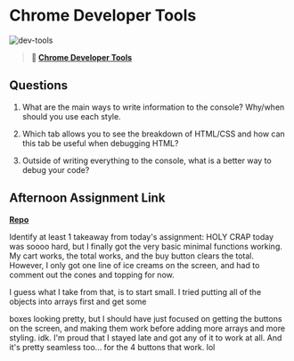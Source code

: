 # Chrome Developer Tools

![dev-tools](https://bcw.blob.core.windows.net/public/img/lesson-images/4571780153354770)

> **📖 [Chrome Developer Tools](https://codeworksacademy.com/fs-student-guide/resources/wk2/03-Chrome-Dev-Tools)**

## Questions

1. What are the main ways to write information to the console? Why/when should you use each style.

2. Which tab allows you to see the breakdown of HTML/CSS and how can this tab be useful when debugging HTML?

3. Outside of writing everything to the console, what is a better way to debug your code?

## Afternoon Assignment Link

**[Repo](https://github.com/rachel-gamble/ice-cream-parlor)**

Identify at least 1 takeaway from today's assignment:
HOLY CRAP today was soooo hard, but I finally got the very basic minimal functions working. My cart works, the total works, and the buy button clears the total. However, I only got one line of ice creams on the screen, and had to comment out the cones and topping for now.

I guess what I take from that, is to start small. I tried putting all of the objects into arrays first and get some <div> boxes looking pretty, but I should have just focused on getting the buttons on the screen, and making them work before adding more arrays and more styling. idk. I'm proud that I stayed late and got any of it to work at all. And it's pretty seamless too... for the 4 buttons that work. lol
